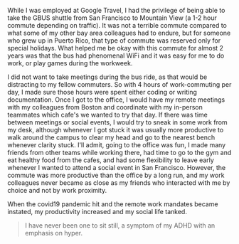 
While I was employed at Google Travel, I had the privilege of being able to take the GBUS shuttle from San Francisco to Mountain View (a 1-2 hour commute depending on traffic). It was not a terrible commute compared to what some of my other bay area colleagues had to endure, but for someone who grew up in Puerto Rico, that type of commute was reserved only for special holidays. What helped me be okay with this commute for almost 2 years was that the bus had phenomenal WiFi and it was easy for me to do work, or play games during the workweek.

I did not want to take meetings during the bus ride, as that would be distracting to my fellow commuters. So with 4 hours of work-commuting per day, I made sure those hours were spent either coding or writing documentation. Once I got to the office, I would have my remote meetings with my colleagues from Boston and coordinate with my in-person teammates which cafe's we wanted to try that day. If there was time between meetings or social events, I would try to sneak in some work from my desk, although whenever I got stuck it was usually more productive to walk around the campus to clear my head and go to the nearest bench whenever clarity stuck. I'll admit, going to the office was fun, I made many friends from other teams while working there, had time to go to the gym and eat healthy food from the cafes, and had some flexibility to leave early whenever I wanted to attend a social event in San Francisco. However, the commute was more productive than the office by a long run, and my work colleagues never became as close as my friends who interacted with me by choice and not by work proximity.

When the covid19 pandemic hit and the remote work mandates became instated, my productivity increased and my social life tanked.

> I have never been one to sit still, a symptom of my ADHD with an emphasis on hyper.
